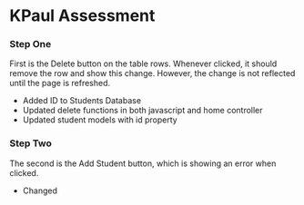# KPaul Assessment

### Step One

First is the Delete button on the table rows. Whenever clicked, it should remove the row and show this change. However, the change is not reflected until the page is refreshed.
* Added ID to Students Database
* Updated delete functions in both javascript and home controller
* Updated student models with id property

### Step Two
The second is the Add Student button, which is showing an error when clicked.
* Changed 